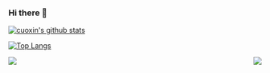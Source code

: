 ### Hi there 👋

<!--
**cuoxin/cuoxin** is a ✨ _special_ ✨ repository because its `README.md` (this file) appears on your GitHub profile.

Here are some ideas to get you started:

- 🔭 I’m currently working on ...
- 🌱 I’m currently learning ...
- 👯 I’m looking to collaborate on ...
- 🤔 I’m looking for help with ...
- 💬 Ask me about ...
- 📫 How to reach me: ...
- 😄 Pronouns: ...
- ⚡ Fun fact: ...
-->

[![cuoxin's github stats](https://github-readme-stats.vercel.app/api?username=cuoxin)](https://github.com/anuraghazra/github-readme-stats)

[![Top Langs](https://github-readme-stats.vercel.app/api/top-langs/?username=cuoxin&layout=compact)](https://github.com/anuraghazra/github-readme-stats)

<center class = "half">
<img src = “https://github-readme-stats.vercel.app/api?icon_color=2bbc8a&bg_color=1d1f21&title_color=2bbc8a&text_color=2bbc8a&username=cuoxin&show_icons=true&include_all_commits=true”  width = “50%” align = left>
<img src = “https://github-readme-stats.vercel.app/api/top-langs/?bg_color=1d1f21&title_color=2bbc8a&text_color=2bbc8a&layout=compact&username=cuoxin”  width = “50%” align = right>
</center>
